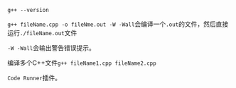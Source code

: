 `g++ --version`

`g++ fileName.cpp -o fileNme.out -W -Wall`会编译一个`.out`的文件，然后直接运行`./fileName.out`文件

`-W -Wall`会输出警告错误提示。

编译多个C++文件`g++ fileName1.cpp fileName2.cpp`

`Code Runner`插件。